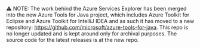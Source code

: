 :warning: NOTE: The work behind the Azure Services Explorer has been merged into the new Azure Tools for Java project, which includes Azure Toolkit for Eclipse and Azure Toolkit for IntelliJ IDEA and as such it has moved to a new repository: https://github.com/microsoft/azure-tools-for-java. This repo is no longer updated and is kept around only for archival purposes. The source code for the latest releases is at the new repo.
